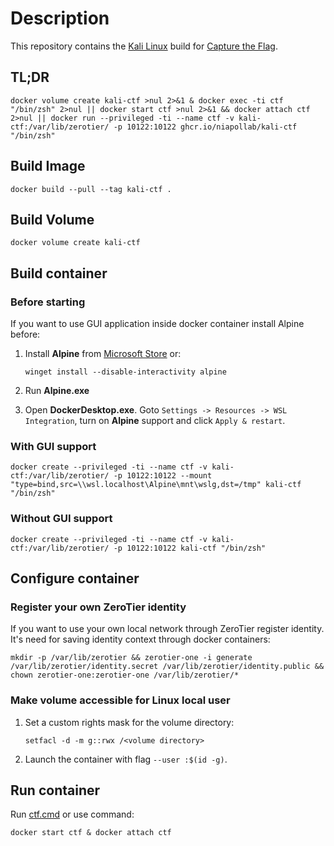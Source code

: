 # Description

This repository contains the [Kali Linux](https://en.wikipedia.org/wiki/Kali_Linux) build for [Capture the Flag](https://en.wikipedia.org/wiki/Capture_the_flag_(cybersecurity)).

## TL;DR

```shell
docker volume create kali-ctf >nul 2>&1 & docker exec -ti ctf "/bin/zsh" 2>nul || docker start ctf >nul 2>&1 && docker attach ctf 2>nul || docker run --privileged -ti --name ctf -v kali-ctf:/var/lib/zerotier/ -p 10122:10122 ghcr.io/niapollab/kali-ctf "/bin/zsh"
```

## Build Image

```shell
docker build --pull --tag kali-ctf .
```

## Build Volume

```shell
docker volume create kali-ctf
```

## Build container

### Before starting

If you want to use GUI application inside docker container install Alpine before:

1. Install **Alpine** from [Microsoft Store](https://apps.microsoft.com/store/detail/alpine-wsl/9P804CRF0395?hl=en-gb&gl=gb) or:

    ```shell
    winget install --disable-interactivity alpine
    ```

2. Run **Alpine.exe**

3. Open **DockerDesktop.exe**. Goto `Settings -> Resources -> WSL Integration`, turn on **Alpine** support and click `Apply & restart`.

### With GUI support

```shell
docker create --privileged -ti --name ctf -v kali-ctf:/var/lib/zerotier/ -p 10122:10122 --mount "type=bind,src=\\wsl.localhost\Alpine\mnt\wslg,dst=/tmp" kali-ctf "/bin/zsh"
```

### Without GUI support

```shell
docker create --privileged -ti --name ctf -v kali-ctf:/var/lib/zerotier/ -p 10122:10122 kali-ctf "/bin/zsh"
```

## Configure container

### Register your own ZeroTier identity

If you want to use your own local network through ZeroTier register identity. It's need for saving identity context through docker containers:

```shell
mkdir -p /var/lib/zerotier && zerotier-one -i generate /var/lib/zerotier/identity.secret /var/lib/zerotier/identity.public && chown zerotier-one:zerotier-one /var/lib/zerotier/*
```

### Make volume accessible for Linux local user

1. Set a custom rights mask for the volume directory:

    ```shell
    setfacl -d -m g::rwx /<volume directory>
    ```

2. Launch the container with flag `--user :$(id -g)`.

## Run container

Run [ctf.cmd](ctf.cmd) or use command:

```shell
docker start ctf & docker attach ctf
```
